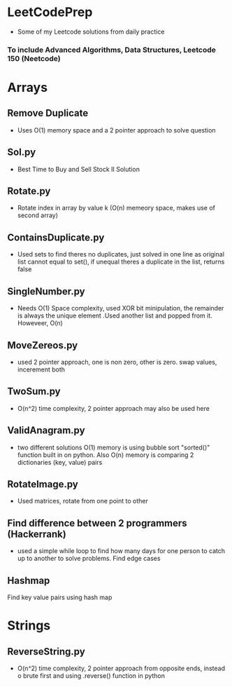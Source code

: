 # LeetCodePrep
- Some of my Leetcode solutions from daily practice 

### To include Advanced Algorithms, Data Structures, Leetcode 150 (Neetcode)
# Arrays
## Remove Duplicate 
- Uses O(1) memory space and a 2 pointer approach to solve question 
## Sol.py 
- Best Time to Buy and Sell Stock II Solution
## Rotate.py
- Rotate index in array by value k (O(n) memeory space, makes use of second array) 
## ContainsDuplicate.py
- Used sets to find theres no duplicates, just solved in one line as original list cannot equal to set(), if unequal theres a duplicate in the list, returns false 
## SingleNumber.py
- Needs O(1) Space complexity, used XOR bit minipulation, the remainder is always the unique element .Used another list and popped from it. Howeveer, O(n)
## MoveZereos.py
- used 2 pointer approach, one is non zero, other is zero. swap values, incerement both
## TwoSum.py
- O(n^2) time complexity, 2 pointer approach may also be used here 
## ValidAnagram.py
- two different solutions O(1) memory is using bubble sort "sorted()" function built in on python. Also O(n) memory is comparing 2 dictionaries (key, value) pairs 
## RotateImage.py
- Used matrices, rotate from one point to other 
## Find difference between 2 programmers (Hackerrank) 
- used a simple while loop to find how many days for one person to catch up to another to solve problems. Find edge cases
## Hashmap
Find key value pairs using hash map

# Strings 
## ReverseString.py 
- O(n^2) time complexity, 2 pointer approach from opposite ends, instead o brute first and using .reverse() function in python
